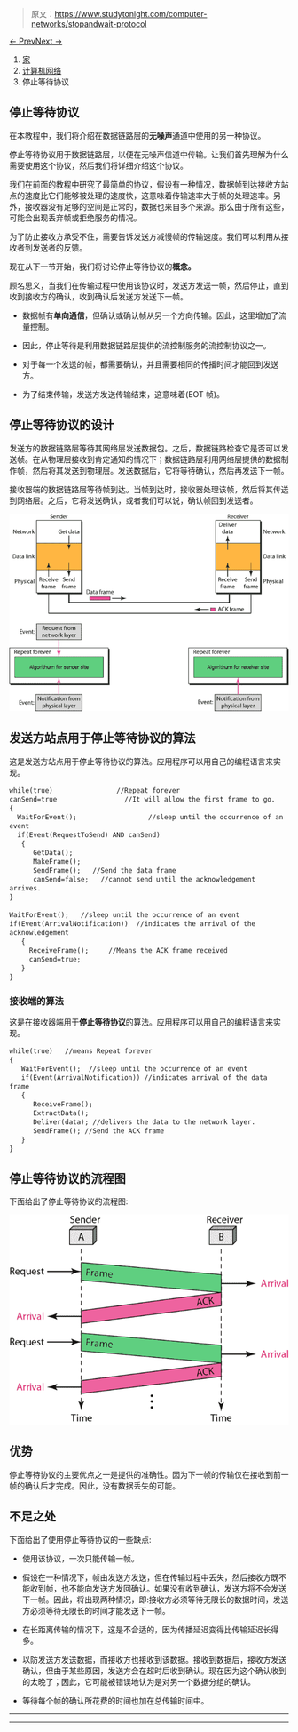 > 原文：<https://www.studytonight.com/computer-networks/stopandwait-protocol>

[← Prev](/computer-networks/simplest-protocol "Simplest Protocol")[Next →](/computer-networks/gobackn-automatic-repeat-request "Go-Back-N Automatic Repeat")

<nav aria-label="breadcrumb">

1.  [家](/)
2.  [计算机网络](/computer-networks)
3.  停止等待协议

</nav>

<article>

# 停止等待协议

在本教程中，我们将介绍在数据链路层的**无噪声**通道中使用的另一种协议。

停止等待协议用于数据链路层，以便在无噪声信道中传输。让我们首先理解为什么需要使用这个协议，然后我们将详细介绍这个协议。

我们在前面的教程中研究了最简单的协议，假设有一种情况，数据帧到达接收方站点的速度比它们能够被处理的速度快，这意味着传输速率大于帧的处理速率。另外，接收器没有足够的空间是正常的，数据也来自多个来源。那么由于所有这些，可能会出现丢弃帧或拒绝服务的情况。

为了防止接收方承受不住，需要告诉发送方减慢帧的传输速度。我们可以利用从接收者到发送者的反馈。

现在从下一节开始，我们将讨论停止等待协议的**概念。**

顾名思义，当我们在传输过程中使用该协议时，发送方发送一帧，然后停止，直到收到接收方的确认，收到确认后发送方发送下一帧。

*   数据帧有**单向通信**，但确认或确认帧从另一个方向传输。因此，这里增加了流量控制。

*   因此，停止等待是利用数据链路层提供的流控制服务的流控制协议之一。

*   对于每一个发送的帧，都需要确认，并且需要相同的传播时间才能回到发送方。

*   为了结束传输，发送方发送传输结束，这意味着(EOT 帧)。

## 停止等待协议的设计

发送方的数据链路层等待其网络层发送数据包。之后，数据链路检查它是否可以发送帧。在从物理层接收到肯定通知的情况下；数据链路层利用网络层提供的数据制作帧，然后将其发送到物理层。发送数据后，它将等待确认，然后再发送下一帧。

接收器端的数据链路层等待帧到达。当帧到达时，接收器处理该帧，然后将其传送到网络层。之后，它将发送确认，或者我们可以说，确认帧回到发送者。

![](img/0407f5290e9a75be0fc00c43f2451c16.png)

## 发送方站点用于停止等待协议的算法

这是发送方站点用于停止等待协议的算法。应用程序可以用自己的编程语言来实现。

```
while(true)                //Repeat forever
canSend=true                 //It will allow the first frame to go.
{
  WaitForEvent();                  //sleep until the occurrence of an event
  if(Event(RequestToSend) AND canSend)
   {
      GetData();
      MakeFrame();
      SendFrame();   //Send the data frame
      canSend=false;   //cannot send until the acknowledgement arrives.
}

WaitForEvent();   //sleep until the occurrence of an event
if(Event(ArrivalNotification))  //indicates the arrival of the acknowledgement
   {
     ReceiveFrame();     //Means the ACK frame received
     canSend=true;
   }
}
```

### 接收端的算法

这是在接收器端用于**停止等待协议**的算法。应用程序可以用自己的编程语言来实现。

```
while(true)   //means Repeat forever
{
   WaitForEvent();  //sleep until the occurrence of an event
   if(Event(ArrivalNotification)) //indicates arrival of the data frame
   {
      ReceiveFrame();
      ExtractData();
      Deliver(data); //delivers the data to the network layer.
      SendFrame(); //Send the ACK frame
   }
} 
```

## 停止等待协议的流程图

下面给出了停止等待协议的流程图:

![](img/0fb7fe481c1e7259ea5a946f6130b037.png)

## 优势

停止等待协议的主要优点之一是提供的准确性。因为下一帧的传输仅在接收到前一帧的确认后才完成。因此，没有数据丢失的可能。

## 不足之处

下面给出了使用停止等待协议的一些缺点:

*   使用该协议，一次只能传输一帧。

*   假设在一种情况下，帧由发送方发送，但在传输过程中丢失，然后接收方既不能收到帧，也不能向发送方发回确认。如果没有收到确认，发送方将不会发送下一帧。因此，将出现两种情况，即:接收方必须等待无限长的数据时间，发送方必须等待无限长的时间才能发送下一帧。

*   在长距离传输的情况下，这是不合适的，因为传播延迟变得比传输延迟长得多。

*   以防发送方发送数据，而接收方也接收到该数据。接收到数据后，接收方发送确认，但由于某些原因，发送方会在超时后收到确认。现在因为这个确认收到的太晚了；因此，它可能被错误地认为是对另一个数据分组的确认。

*   等待每个帧的确认所花费的时间也加在总传输时间中。

</article>

* * *

* * *